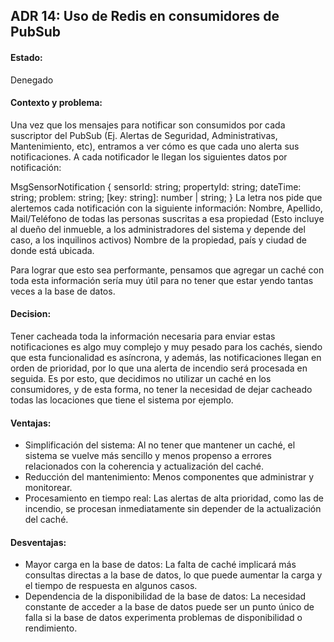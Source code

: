 ## ADR 14:  Uso de Redis en consumidores de PubSub

#### Estado: 
Denegado

#### Contexto y problema: 
Una vez que los mensajes para notificar son consumidos por cada suscriptor del PubSub (Ej. Alertas de Seguridad, Administrativas, Mantenimiento, etc), entramos a ver cómo es que cada uno alerta sus notificaciones. 
A cada notificador le llegan los siguientes datos por notificación:

MsgSensorNotification {
	sensorId: string;
	propertyId: string;
	dateTime: string;
	problem: string;
	[key: string]: number | string;
}
La letra nos pide que alertemos cada notificación con la siguiente información:
Nombre, Apellido, Mail/Teléfono de todas las personas suscritas a esa propiedad (Esto incluye al dueño del inmueble, a los administradores del sistema y depende del caso, a los inquilinos activos)
Nombre de la propiedad, país y ciudad de donde está ubicada. 

Para lograr que esto sea performante, pensamos que agregar un caché con toda esta información sería muy útil para no tener que estar yendo tantas veces a la base de datos. 


#### Decision:
Tener cacheada toda la información necesaria para enviar estas notificaciones es algo muy complejo y muy pesado para los cachés, siendo que esta funcionalidad es asíncrona, y además, las notificaciones llegan en orden de prioridad, por lo que una alerta de incendio será procesada en seguida. 
Es por esto, que decidimos no utilizar un caché en los consumidores, y de esta forma, no tener la necesidad de dejar cacheado todas las locaciones que tiene el sistema por ejemplo. 


#### Ventajas:
* Simplificación del sistema: Al no tener que mantener un caché, el sistema se vuelve más sencillo y menos propenso a errores relacionados con la coherencia y actualización del caché.
* Reducción del mantenimiento: Menos componentes que administrar y monitorear.
* Procesamiento en tiempo real: Las alertas de alta prioridad, como las de incendio, se procesan inmediatamente sin depender de la actualización del caché.


#### Desventajas:
* Mayor carga en la base de datos: La falta de caché implicará más consultas directas a la base de datos, lo que puede aumentar la carga y el tiempo de respuesta en algunos casos.
* Dependencia de la disponibilidad de la base de datos: La necesidad constante de acceder a la base de datos puede ser un punto único de falla si la base de datos experimenta problemas de disponibilidad o rendimiento.






